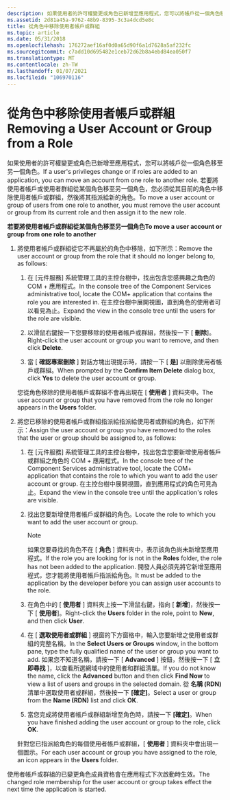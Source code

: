 ```yaml
---
description: 如果使用者的許可權變更或角色已新增至應用程式，您可以將帳戶從一個角色移至另一個角色。
ms.assetid: 2d81a45a-9762-48b9-8395-3c3a4dcd5e8c
title: 從角色中移除使用者帳戶或群組
ms.topic: article
ms.date: 05/31/2018
ms.openlocfilehash: 176272aef16af0d0a65d90f6a1d7628a5af232fc
ms.sourcegitcommit: c7add10d695482e1ceb72d62b8a4ebd84ea050f7
ms.translationtype: MT
ms.contentlocale: zh-TW
ms.lasthandoff: 01/07/2021
ms.locfileid: "106970116"
---
```

# <a name="removing-a-user-account-or-group-from-a-role"></a><span data-ttu-id="b2eca-103">從角色中移除使用者帳戶或群組</span><span class="sxs-lookup"><span data-stu-id="b2eca-103">Removing a User Account or Group from a Role</span></span>

<span data-ttu-id="b2eca-104">如果使用者的許可權變更或角色已新增至應用程式，您可以將帳戶從一個角色移至另一個角色。</span><span class="sxs-lookup"><span data-stu-id="b2eca-104">If a user's privileges change or if roles are added to an application, you can move an account from one role to another role.</span></span> <span data-ttu-id="b2eca-105">若要將使用者帳戶或使用者群組從某個角色移至另一個角色，您必須從其目前的角色中移除使用者帳戶或群組，然後將其指派給新的角色。</span><span class="sxs-lookup"><span data-stu-id="b2eca-105">To move a user account or group of users from one role to another, you must remove the user account or group from its current role and then assign it to the new role.</span></span>

<span data-ttu-id="b2eca-106">**若要將使用者帳戶或群組從某個角色移至另一個角色**</span><span class="sxs-lookup"><span data-stu-id="b2eca-106">**To move a user account or group from one role to another**</span></span>

1.  <span data-ttu-id="b2eca-107">將使用者帳戶或群組從它不再屬於的角色中移除，如下所示：</span><span class="sxs-lookup"><span data-stu-id="b2eca-107">Remove the user account or group from the role that it should no longer belong to, as follows:</span></span>

    1.  <span data-ttu-id="b2eca-108">在 [元件服務] 系統管理工具的主控台樹中，找出包含您感興趣之角色的 COM + 應用程式。</span><span class="sxs-lookup"><span data-stu-id="b2eca-108">In the console tree of the Component Services administrative tool, locate the COM+ application that contains the role you are interested in.</span></span> <span data-ttu-id="b2eca-109">在主控台樹中展開視圖，直到角色的使用者可以看見為止。</span><span class="sxs-lookup"><span data-stu-id="b2eca-109">Expand the view in the console tree until the users for the role are visible.</span></span>

    2.  <span data-ttu-id="b2eca-110">以滑鼠右鍵按一下您要移除的使用者帳戶或群組，然後按一下 [ **刪除**]。</span><span class="sxs-lookup"><span data-stu-id="b2eca-110">Right-click the user account or group you want to remove, and then click **Delete**.</span></span>

    3.  <span data-ttu-id="b2eca-111">當 [ **確認專案刪除** ] 對話方塊出現提示時，請按一下 [ **是]** 以刪除使用者帳戶或群組。</span><span class="sxs-lookup"><span data-stu-id="b2eca-111">When prompted by the **Confirm Item Delete** dialog box, click **Yes** to delete the user account or group.</span></span>

    <span data-ttu-id="b2eca-112">您從角色移除的使用者帳戶或群組不會再出現在 [ **使用者** ] 資料夾中。</span><span class="sxs-lookup"><span data-stu-id="b2eca-112">The user account or group that you have removed from the role no longer appears in the **Users** folder.</span></span>

2.  <span data-ttu-id="b2eca-113">將您已移除的使用者帳戶或群組指派給指派給使用者或群組的角色，如下所示：</span><span class="sxs-lookup"><span data-stu-id="b2eca-113">Assign the user account or group you have removed to the roles that the user or group should be assigned to, as follows:</span></span>

    1.  <span data-ttu-id="b2eca-114">在 [元件服務] 系統管理工具的主控台樹中，找出包含您要新增使用者帳戶或群組之角色的 COM + 應用程式。</span><span class="sxs-lookup"><span data-stu-id="b2eca-114">In the console tree of the Component Services administrative tool, locate the COM+ application that contains the role to which you want to add the user account or group.</span></span> <span data-ttu-id="b2eca-115">在主控台樹中展開視圖，直到應用程式的角色可見為止。</span><span class="sxs-lookup"><span data-stu-id="b2eca-115">Expand the view in the console tree until the application's roles are visible.</span></span>

    2.  <span data-ttu-id="b2eca-116">找出您要新增使用者帳戶或群組的角色。</span><span class="sxs-lookup"><span data-stu-id="b2eca-116">Locate the role to which you want to add the user account or group.</span></span>

        > [!Note]  
        > <span data-ttu-id="b2eca-117">如果您要尋找的角色不在 [ **角色** ] 資料夾中，表示該角色尚未新增至應用程式。</span><span class="sxs-lookup"><span data-stu-id="b2eca-117">If the role you are looking for is not in the **Roles** folder, the role has not been added to the application.</span></span> <span data-ttu-id="b2eca-118">開發人員必須先將它新增至應用程式，您才能將使用者帳戶指派給角色。</span><span class="sxs-lookup"><span data-stu-id="b2eca-118">It must be added to the application by the developer before you can assign user accounts to the role.</span></span>

         

    3.  <span data-ttu-id="b2eca-119">在角色中的 [ **使用者** ] 資料夾上按一下滑鼠右鍵，指向 [ **新增**]，然後按一下 [ **使用者**]。</span><span class="sxs-lookup"><span data-stu-id="b2eca-119">Right-click the **Users** folder in the role, point to **New**, and then click **User**.</span></span>

    4.  <span data-ttu-id="b2eca-120">在 [ **選取使用者或群組** ] 視窗的下方窗格中，輸入您要新增之使用者或群組的完整名稱。</span><span class="sxs-lookup"><span data-stu-id="b2eca-120">In the **Select Users or Groups** window, in the bottom pane, type the fully qualified name of the user or group you want to add.</span></span> <span data-ttu-id="b2eca-121">如果您不知道名稱，請按一下 [ **Advanced** ] 按鈕，然後按一下 [ **立即尋找** ]，以查看所選網域中的使用者和群組清單。</span><span class="sxs-lookup"><span data-stu-id="b2eca-121">If you do not know the name, click the **Advanced** button and then click **Find Now** to view a list of users and groups in the selected domain.</span></span> <span data-ttu-id="b2eca-122">從 **名稱 (RDN)** 清單中選取使用者或群組，然後按一下 **[確定]**。</span><span class="sxs-lookup"><span data-stu-id="b2eca-122">Select a user or group from the **Name (RDN)** list and click **OK**.</span></span>

    5.  <span data-ttu-id="b2eca-123">當您完成將使用者帳戶或群組新增至角色時，請按一下 **[確定]**。</span><span class="sxs-lookup"><span data-stu-id="b2eca-123">When you have finished adding the user account or group to the role, click **OK**.</span></span>

    <span data-ttu-id="b2eca-124">針對您已指派給角色的每個使用者帳戶或群組，[ **使用者** ] 資料夾中會出現一個圖示。</span><span class="sxs-lookup"><span data-stu-id="b2eca-124">For each user account or group you have assigned to the role, an icon appears in the **Users** folder.</span></span>

<span data-ttu-id="b2eca-125">使用者帳戶或群組的已變更角色成員資格會在應用程式下次啟動時生效。</span><span class="sxs-lookup"><span data-stu-id="b2eca-125">The changed role membership for the user account or group takes effect the next time the application is started.</span></span>

 

 




